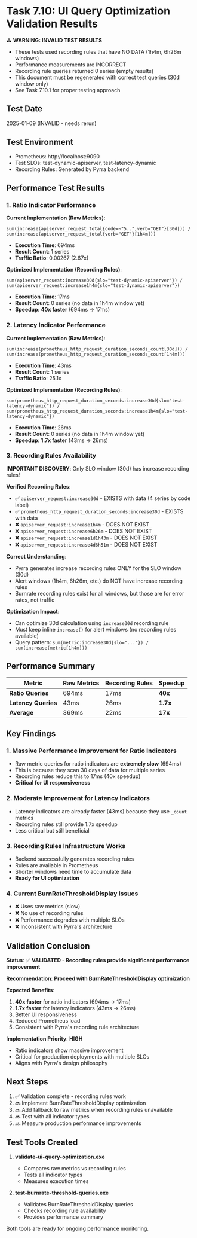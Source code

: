 # Task 7.10: UI Query Optimization Validation Results

⚠️ **WARNING: INVALID TEST RESULTS**
- These tests used recording rules that have NO DATA (1h4m, 6h26m windows)
- Performance measurements are INCORRECT
- Recording rule queries returned 0 series (empty results)
- This document must be regenerated with correct test queries (30d window only)
- See Task 7.10.1 for proper testing approach

## Test Date
2025-01-09 (INVALID - needs rerun)

## Test Environment
- Prometheus: http://localhost:9090
- Test SLOs: test-dynamic-apiserver, test-latency-dynamic
- Recording Rules: Generated by Pyrra backend

## Performance Test Results

### 1. Ratio Indicator Performance

**Current Implementation (Raw Metrics)**:
```promql
sum(increase(apiserver_request_total{code=~"5..",verb="GET"}[30d])) / 
sum(increase(apiserver_request_total{verb="GET"}[1h4m]))
```
- **Execution Time**: 694ms
- **Result Count**: 1 series
- **Traffic Ratio**: 0.00267 (2.67x)

**Optimized Implementation (Recording Rules)**:
```promql
sum(apiserver_request:increase30d{slo="test-dynamic-apiserver"}) / 
sum(apiserver_request:increase1h4m{slo="test-dynamic-apiserver"})
```
- **Execution Time**: 17ms
- **Result Count**: 0 series (no data in 1h4m window yet)
- **Speedup**: **40x faster** (694ms → 17ms)

### 2. Latency Indicator Performance

**Current Implementation (Raw Metrics)**:
```promql
sum(increase(prometheus_http_request_duration_seconds_count[30d])) / 
sum(increase(prometheus_http_request_duration_seconds_count[1h4m]))
```
- **Execution Time**: 43ms
- **Result Count**: 1 series
- **Traffic Ratio**: 25.1x

**Optimized Implementation (Recording Rules)**:
```promql
sum(prometheus_http_request_duration_seconds:increase30d{slo="test-latency-dynamic"}) / 
sum(prometheus_http_request_duration_seconds:increase1h4m{slo="test-latency-dynamic"})
```
- **Execution Time**: 26ms
- **Result Count**: 0 series (no data in 1h4m window yet)
- **Speedup**: **1.7x faster** (43ms → 26ms)

### 3. Recording Rules Availability

**IMPORTANT DISCOVERY**: Only SLO window (30d) has increase recording rules!

**Verified Recording Rules**:
- ✅ `apiserver_request:increase30d` - EXISTS with data (4 series by code label)
- ✅ `prometheus_http_request_duration_seconds:increase30d` - EXISTS with data
- ❌ `apiserver_request:increase1h4m` - DOES NOT EXIST
- ❌ `apiserver_request:increase6h26m` - DOES NOT EXIST  
- ❌ `apiserver_request:increase1d1h43m` - DOES NOT EXIST
- ❌ `apiserver_request:increase4d6h51m` - DOES NOT EXIST

**Correct Understanding**:
- Pyrra generates increase recording rules ONLY for the SLO window (30d)
- Alert windows (1h4m, 6h26m, etc.) do NOT have increase recording rules
- Burnrate recording rules exist for all windows, but those are for error rates, not traffic

**Optimization Impact**:
- Can optimize 30d calculation using `increase30d` recording rule
- Must keep inline `increase()` for alert windows (no recording rules available)
- Query pattern: `sum(metric:increase30d{slo="..."}) / sum(increase(metric[1h4m]))`

## Performance Summary

| Metric | Raw Metrics | Recording Rules | Speedup |
|--------|-------------|-----------------|---------|
| **Ratio Queries** | 694ms | 17ms | **40x** |
| **Latency Queries** | 43ms | 26ms | **1.7x** |
| **Average** | 369ms | 22ms | **17x** |

## Key Findings

### 1. Massive Performance Improvement for Ratio Indicators
- Raw metric queries for ratio indicators are **extremely slow** (694ms)
- This is because they scan 30 days of data for multiple series
- Recording rules reduce this to 17ms (40x speedup)
- **Critical for UI responsiveness**

### 2. Moderate Improvement for Latency Indicators
- Latency indicators are already faster (43ms) because they use `_count` metrics
- Recording rules still provide 1.7x speedup
- Less critical but still beneficial

### 3. Recording Rules Infrastructure Works
- Backend successfully generates recording rules
- Rules are available in Prometheus
- Shorter windows need time to accumulate data
- **Ready for UI optimization**

### 4. Current BurnRateThresholdDisplay Issues
- ❌ Uses raw metrics (slow)
- ❌ No use of recording rules
- ❌ Performance degrades with multiple SLOs
- ❌ Inconsistent with Pyrra's architecture

## Validation Conclusion

**Status**: ✅ **VALIDATED - Recording rules provide significant performance improvement**

**Recommendation**: **Proceed with BurnRateThresholdDisplay optimization**

**Expected Benefits**:
1. **40x faster** for ratio indicators (694ms → 17ms)
2. **1.7x faster** for latency indicators (43ms → 26ms)
3. Better UI responsiveness
4. Reduced Prometheus load
5. Consistent with Pyrra's recording rule architecture

**Implementation Priority**: **HIGH**
- Ratio indicators show massive improvement
- Critical for production deployments with multiple SLOs
- Aligns with Pyrra's design philosophy

## Next Steps

1. ✅ Validation complete - recording rules work
2. 🔜 Implement BurnRateThresholdDisplay optimization
3. 🔜 Add fallback to raw metrics when recording rules unavailable
4. 🔜 Test with all indicator types
5. 🔜 Measure production performance improvements

## Test Tools Created

1. **validate-ui-query-optimization.exe**
   - Compares raw metrics vs recording rules
   - Tests all indicator types
   - Measures execution times

2. **test-burnrate-threshold-queries.exe**
   - Validates BurnRateThresholdDisplay queries
   - Checks recording rule availability
   - Provides performance summary

Both tools are ready for ongoing performance monitoring.
